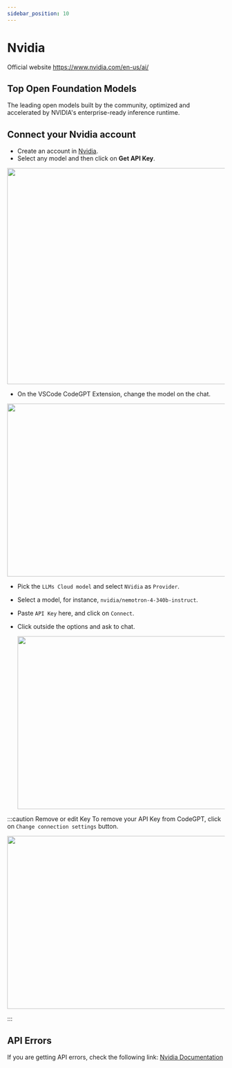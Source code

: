 ```yaml
---
sidebar_position: 10
---
```


# Nvidia
Official website https://www.nvidia.com/en-us/ai/

## Top Open Foundation Models
The leading open models built by the community, optimized and accelerated by NVIDIA's enterprise-ready inference runtime.

## Connect your Nvidia account
- Create an account in [Nvidia](https://build.nvidia.com/).
- Select any model and then click on **Get API Key**.

<p align="center"><img width="650" height="500" src="https://github.com/user-attachments/assets/e691b72f-904d-424a-a5ad-bf18198ef3c4"/></p>

- On the VSCode CodeGPT Extension, change the model on the chat.

<p align="center"><img width="550" height="400" src="https://github.com/user-attachments/assets/0a6791c5-bdf1-4410-a77a-4e9083993b7a"/></p>


- Pick the `LLMs Cloud model` and select `NVidia` as `Provider`.
- Select a model, for instance, `nvidia/nemotron-4-340b-instruct`.
- Paste `API Key` here, and click on `Connect`.
- Click outside the options and ask to chat.

  <p align="center"><img width="550" height="400" src="https://github.com/user-attachments/assets/6aa5f0c6-8871-453a-9637-b07b87ff24e9"/></p>

:::caution Remove or edit Key
To remove your API Key from CodeGPT, click on `Change connection settings` button.
 <p align="center"><img width="550" height="400" src="https://github.com/user-attachments/assets/8635da96-6e07-49fa-9dd2-20fca610cc9e"/></p>
:::
 

## API Errors
If you are getting API errors, check the following link: [Nvidia Documentation](https://docs.api.nvidia.com/)

